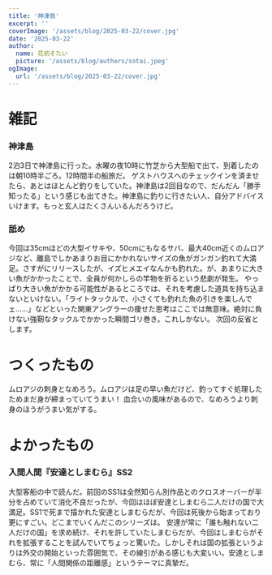 ```yaml
---
title: '神津島'
excerpt: ''
coverImage: '/assets/blog/2025-03-22/cover.jpg'
date: '2025-03-22'
author:
  name: 花初そたい
  picture: '/assets/blog/authors/sotai.jpeg'
ogImage:
  url: '/assets/blog/2025-03-22/cover.jpg'
---
```

# 雑記
### 神津島
2泊3日で神津島に行った。水曜の夜10時に竹芝から大型船で出て、到着したのは朝10時半ごろ。12時間半の船旅だ。
ゲストハウスへのチェックインを済ませたら、あとはほとんど釣りをしていた。神津島は2回目なので、だんだん「勝手知ったる」という感じも出てきた。神津島に釣りに行きたい人、自分アドバイスいけます。もっと玄人はたくさんいるんだろうけど。

### 舐め
今回は35cmほどの大型イサキや、50cmにもなるサバ、最大40cm近くのムロアジなど、離島でしかあまりお目にかかれないサイズの魚がガンガン釣れて大満足。さすがにリリースしたが、イズヒメエイなんかも釣れた。が、あまりに大きい魚がかかったことで、全員が何かしらの竿物を折るという悲劇が発生。
やっぱり大きい魚がかかる可能性があるところでは、それを考慮した道具を持ち込まないといけない。「ライトタックルで、小さくても釣れた魚の引きを楽しんでェ……」などといった関東アングラーの痩せた思考はここでは無意味。絶対に負けない強靭なタックルでかかった瞬間ゴリ巻き。これしかない。
次回の反省とします。

# つくったもの
ムロアジの刺身となめろう。ムロアジは足の早い魚だけど、釣ってすぐ処理したためまだ身が締まっていてうまい！
血合いの風味があるので、なめろうより刺身のほうがうまい気がする。

# よかったもの
### 入間人間『安達としまむら』SS2
大型客船の中で読んだ。前回のSS1は全然知らん別作品とのクロスオーバーが半分を占めていて消化不良だったが、今回はほぼ安達としまむら二人だけの国で大満足。SS1で死まで描かれた安達としまむらだが、今回は死後から始まっており更にすごい。どこまでいくんだこのシリーズは。
安達が常に「誰も触れない二人だけの国」を求め続け、それを許していたしまむらだが、今回はしまむらがそれを拡張することを試んでいてちょっと驚いた。しかしそれは国の拡張というよりは外交の開始といった雰囲気で、その線引がある感じも大変いい。安達としまむら、常に「人間関係の距離感」というテーマに真摯だ。